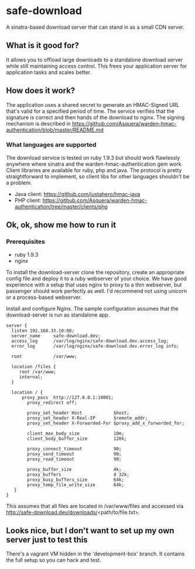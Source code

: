 # safe-download

A sinatra-based download server that can stand in as a small CDN server.

## What is it good for?

It allows you to offload large downloads to a standalone download server while still maintaining access control. This frees your application server for application tasks and scales better.

## How does it work?

The application uses a shared secret to generate an HMAC-Signed URL that's valid for a specified period of time. The service verifies that the signature is correct and then hands of the download to nginx. The signing mechanism is described in https://github.com/Asquera/warden-hmac-authentication/blob/master/README.md

### What languages are supported

The download service is tested on ruby 1.9.3 but should work flawlessly anywhere where sinatra and the warden-hmac-authentication gem work. Client libraries are available for ruby, php and java. The protocol is pretty straightforward to implement, so client libs for other languages shouldn't be a problem.

* Java client: https://github.com/justahero/hmac-java
* PHP client: https://github.com/Asquera/warden-hmac-authentication/tree/master/clients/php

## Ok, ok, show me how to run it

### Prerequisites

* ruby 1.9.3
* nginx

To install the download-server clone the repository, create an appropriate config file and deploy it to a ruby webserver of your choice. We have good experience with a setup that uses nginx to proxy to a thin webserver, but passenger should work perfectly as well. I'd recommend not using unicorn or a process-based webserver.

Install and configure Nginx. The sample configuration assumes that the download-server is run as standalone app.


````
server {
  listen 192.168.33.10:80;
  server_name     safe-download.dev;
  access_log      /var/log/nginx/safe-download.dev.access_log;
  error_log       /var/log/nginx/safe-download.dev.error_log info;

  root            /var/www;

  location /files {
     root /var/www;
     internal;
  }

  location / {
      proxy_pass  http://127.0.0.1:18001;
        proxy_redirect off;

        proxy_set_header Host            $host;
        proxy_set_header X-Real-IP       $remote_addr;
        proxy_set_header X-Forwarded-For $proxy_add_x_forwarded_for;

        client_max_body_size             10m;
        client_body_buffer_size          128k;

        proxy_connect_timeout            90;
        proxy_send_timeout               90;
        proxy_read_timeout               90;

        proxy_buffer_size                4k;
        proxy_buffers                    4 32k;
        proxy_busy_buffers_size          64k;
        proxy_temp_file_write_size       64k;
   }
}
````

This assumes that all files are located in /var/www/files and accessed via http://safe-download.dev/downloads/<path/to/file.txt>.

## Looks nice, but I don't want to set up my own server just to test this

There's a vagrant VM hidden in the 'development-box' branch. It contains the full setup so you can hack and test.
